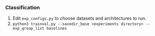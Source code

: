 ### Classification
1. Edit `exp_configs.py` to choose datasets and architectures to run.
2. `python3 trainval.py --savedir_base <experiments directory> --exp_group_list baselines`
